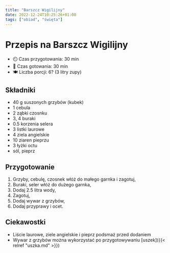 ```yaml
---
title: "Barszcz Wigilijny"
date: 2022-12-24T10:25:26+01:00
tags: ["obiad", "święta"]
---
```


# Przepis na Barszcz Wigilijny

- ⏲️  Czas przygotowania: 30 min
- 🍳 Czas gotowania: 30 min
- 🍽️ Liczba porcji: 6? (3 litry zupy)

## Składniki

- 40 g suszonych grzybów (kubek)
- 1 cebula
- 2 ząbki czosnku
- 3, 4 buraki
- 0.5 korzenia selera
- 3 listki laurowe
- 4 ziela angielskie
- 10 ziaren pieprzu
- 3 łyżki octu
- sól, pieprz

## Przygotowanie

1. Grzyby, cebulę, czosnek włóż do małego garnka i zagotuj,
1. Buraki, seler włóż do dużego garnka,
1. Dodaj 2.5 litra wody,
1. Zagotuj,
1. Dodaj wywar z grzybów,
1. Dodaj przyprawy i ocet.

## Ciekawostki

- Liście laurowe, ziele angielskie i pieprz podsmaż przed dodaniem
- Wywar z grzybów można wykorzystać po przygotowywaniu [uszek]({{< relref "uszka.md" >}})

